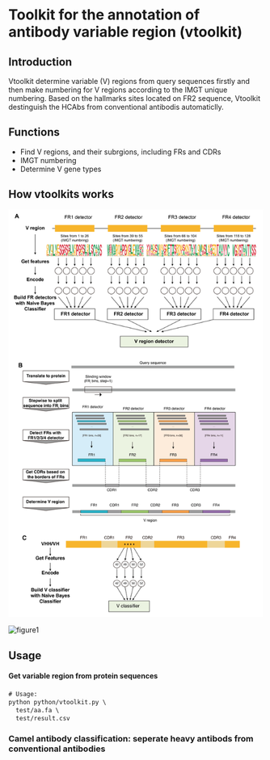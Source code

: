 
# Toolkit for the annotation of antibody variable region (vtoolkit)

## Introduction

Vtoolkit determine variable (V) regions from query sequences firstly and then make numbering for V regions according to the IMGT unique numbering.  Based on the hallmarks sites located on FR2 sequence, Vtoolkit destinguish the HCAbs from conventional antibodis automaticlly.


## Functions

- Find V regions, and their subrgions, including FRs and CDRs
- IMGT numbering
- Determine V gene types



## How vtoolkits works

![figure1](figures/figure1.png)

![figure1](https://github.com/yancylau/vtoolkit/tree/main/figures/figure1.png)


## Usage

#### Get variable region from protein sequences

```shell
# Usage: 
python python/vtoolkit.py \
  test/aa.fa \
  test/result.csv 

```

### Camel antibody classification: seperate heavy antibods from conventional antibodies

